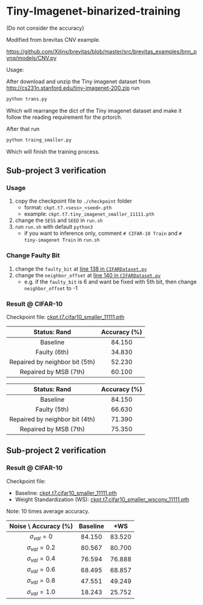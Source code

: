 # Tiny-Imagenet-binarized-training
(Do not consider the accuracy)

Modified from brevitas CNV example.

https://github.com/Xilinx/brevitas/blob/master/src/brevitas_examples/bnn_pynq/models/CNV.py

Usage:

After download and unzip the Tiny imagenet dataset from http://cs231n.stanford.edu/tiny-imagenet-200.zip 
run

```bash
python trans.py
```
Which will rearrange the dict of the Tiny imagenet dataset and make it follow the reading requirement for the prtorch.

After that run

```bash
python traing_smaller.py
```

Which will finish the training process.


## Sub-project 3 verification

### Usage

1. copy the checkpoint file to `./checkpoint` folder
   - format: `ckpt.t7.<sess>_<seed>.pth`
   - example: `ckpt.t7.tiny_imagenet_smaller_11111.pth`
2. change the `SESS` and `SEED` in `run.sh`
3. run `run.sh` with default `python3`
   - if you want to inference only, comment `# CIFAR-10 Train` and `# tiny-imagenet Train` in `run.sh`

### Change Faulty Bit

1. change the `faulty_bit` at [line 138 in `CIFARDataset.py`](https://github.com/stevenokm/Tiny-Imagenet-binarized-training/blob/eef60de8a1a13704f959d3a205b8ea8fce82ef3a/CIFARDataset.py#L138)
2. change the `neighbor_offset` at [line 140 in `CIFARDataset.py`](https://github.com/stevenokm/Tiny-Imagenet-binarized-training/blob/eef60de8a1a13704f959d3a205b8ea8fce82ef3a/CIFARDataset.py#L140)
   - e.g. if the `faulty_bit` is 6 and want be fixed with 5th bit, then change `neighbor_offset` to -1

### Result @ CIFAR-10

Checkpoint file: [ckpt.t7.cifar10_smaller_11111.pth](https://drive.google.com/file/d/17BNowbr6Ljx9_62C9qLp2Ts2vIH02xPh/view?usp=sharing)

|          Status: Rand          | Accuracy (%) |
| :----------------------------: | :----------: |
|            Baseline            |    84.150    |
|          Faulty (6th)          |    34.830    |
| Repaired by neighbor bit (5th) |    52.230    |
|     Repaired by MSB (7th)      |    60.100    |

|          Status: Rand          | Accuracy (%) |
| :----------------------------: | :----------: |
|            Baseline            |    84.150    |
|          Faulty (5th)          |    66.630    |
| Repaired by neighbor bit (4th) |    71.390    |
|     Repaired by MSB (7th)      |    75.350    |

## Sub-project 2 verification

### Result @ CIFAR-10

Checkpoint file: 
- Baseline: [ckpt.t7.cifar10_smaller_11111.pth](https://drive.google.com/file/d/17BNowbr6Ljx9_62C9qLp2Ts2vIH02xPh/view?usp=sharing)
- Weight Standardization (WS): [ckpt.t7.cifar10_smaller_wsconv_11111.pth]()

Note: 10 times average accuracy.

| Noise \ Accuracy (%) | Baseline |  +WS   |
| :------------------: | :------: | :----: |
|  $\sigma_{val} = 0$  |  84.150  | 83.520 |
| $\sigma_{val} = 0.2$ |  80.567  | 80.700 |
| $\sigma_{val} = 0.4$ |  76.594  | 76.888 |
| $\sigma_{val} = 0.6$ |  68.495  | 68.857 |
| $\sigma_{val} = 0.8$ |  47.551  | 49.249 |
| $\sigma_{val} = 1.0$ |  18.243  | 25.752 |
